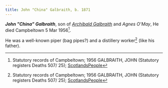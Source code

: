 ```yaml
---
title: John "China" Galbraith, b. 1871
---
```

***John "China" Galbraith***, son of *[Archibald Galbraith](galbreath-archibald-1842.md)* and *Agnes O'May*,
He died Campbeltown 5 Mar 1956[^death].

He was a well-known piper (bag pipes?) and a distillery worker[^death] (like his father).

[^birth]: Statutory Records of Campbeltown; 1871 GALBRAITH, JOHN (Statutory registers Births 507/ 280); [ScotlandsPeople](https://www.scotlandspeople.gov.uk/view-image/nrs_stat_births/40584916)

[^death]: Statutory records of Campbeltown; 1956 GALBRAITH, JOHN (Statutory registers Deaths 507/ 25); [ScotlandsPeople](https://www.scotlandspeople.gov.uk/view-image/nrs_stat_deaths/10862818)
